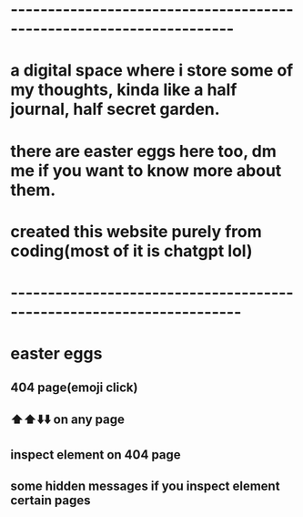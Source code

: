 # --------------------------------------------------------------------
# a digital space where i store some of my thoughts, kinda like a half journal, half secret garden.
# there are easter eggs here too, dm me if you want to know more about them.
# created this website purely from coding(most of it is chatgpt lol)
# ---------------------------------------------------------------------
# easter eggs
## 404 page(emoji click)
## ⬆️⬆️⬇️⬇️ on any page
## inspect element on 404 page
## some hidden messages if you inspect element certain pages
